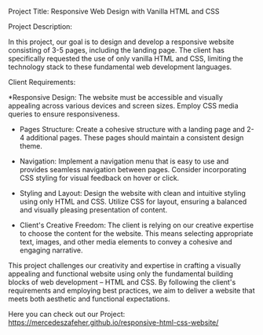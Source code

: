 Project Title: Responsive Web Design with Vanilla HTML and CSS

Project Description:

In this project, our goal is to design and develop a responsive website consisting of 3-5 pages, including the landing page. The client has specifically requested the use of only vanilla HTML and CSS,
limiting the technology stack to these fundamental web development languages.

Client Requirements:

 *Responsive Design: The website must be accessible and visually appealing across various devices and screen sizes. Employ CSS media queries to ensure responsiveness.

* Pages Structure: Create a cohesive structure with a landing page and 2-4 additional pages. These pages should maintain a consistent design theme.
  
* Navigation: Implement a navigation menu that is easy to use and provides seamless navigation between pages. Consider incorporating CSS styling for visual feedback on hover or click.
  
* Styling and Layout: Design the website with clean and intuitive styling using only HTML and CSS. Utilize CSS for layout, ensuring a balanced and visually pleasing presentation of content.
  
* Client's Creative Freedom: The client is relying on our creative expertise to choose the content for the website. This means selecting appropriate text,
 images, and other media elements to convey a cohesive and engaging narrative.

This project challenges our creativity and expertise in crafting a visually appealing and functional website using only the fundamental building blocks of web development – HTML and CSS.
By following the client's requirements and employing best practices, we aim to deliver a website that meets both aesthetic and functional expectations.

Here you can check out our Project: https://mercedeszafeher.github.io/responsive-html-css-website/
